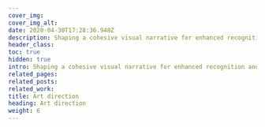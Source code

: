 ```yaml
---
cover_img: 
cover_img_alt:
date: 2020-04-30T17:28:36.948Z
description: Shaping a cohesive visual narrative for enhanced recognition and a consistent, memorable visual identity through photography and motion.
header_class: 
toc: true
hidden: true
intro: Shaping a cohesive visual narrative for enhanced recognition and a consistent, memorable visual identity through photography and motion.
related_pages:
related_posts:
related_work:
title: Art direction
heading: Art direction
weight: 6
---
```

